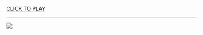 
<a href="https://premium76.site?title=retro_games_online_unblocked&ref=13M">CLICK TO PLAY</a></h3>
<hr>

<a href="https://premium76.site?title=retro_games_online_unblocked&ref=13M"><img src="https://clearcache.store/games.png"></a>


